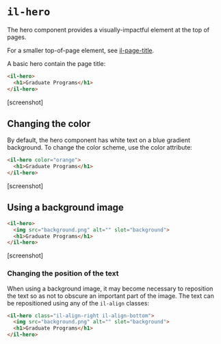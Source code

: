 # `il-hero`

The hero component provides a visually-impactful element at the top of pages.

For a smaller top-of-page element, see [il-page-title](../il-page-title/README.md).

A basic hero contain the page title: 

```html
<il-hero>
  <h1>Graduate Programs</h1>
</il-hero>
```

[screenshot]

## Changing the color

By default, the hero component has white text on a blue gradient background. To change the color scheme, use the color attribute:

```html
<il-hero color="orange">
  <h1>Graduate Programs</h1>
</il-hero>
```

[screenshot]

## Using a background image

```html
<il-hero>
  <img src="background.png" alt="" slot="background">
  <h1>Graduate Programs</h1>
</il-hero>
```
[screenshot]

### Changing the position of the text

When using a background image, it may become necessary to reposition the text so as not to obscure an important part of the image. The text can be repositioned using any of the `il-align` classes:

```html
<il-hero class="il-align-right il-align-bottom">
  <img src="background.png" alt="" slot="background">
  <h1>Graduate Programs</h1>
</il-hero>
```

